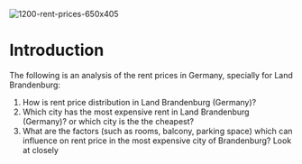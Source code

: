 ![1200-rent-prices-650x405](https://user-images.githubusercontent.com/121138892/217101298-97c43857-d975-4d7a-a062-10e3657c4974.jpg)

# Introduction 

The following is an analysis of the rent prices in Germany, specially for Land Brandenburg:

1. How is rent price distribution in Land Brandenburg (Germany)?
2. Which city has the most expensive rent in Land Brandenburg (Germany)? or which city is the the cheapest?
3. What are the factors (such as rooms, balcony, parking space) which can influence on rent price in the most expensive city of Brandenburg? Look at closely
